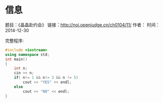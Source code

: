 ﻿# 信息
题目：《晶晶赴约会》
链接：http://noi.openjudge.cn/ch0104/11/
作者：
时间：2014-12-30  


完整程序:
```cpp
#include <iostream>
using namespace std;
int main()
{
	int n;
	cin >> n;
	if( n!= 1 && n!= 3 && n != 5)
		cout << "YES" << endl;
	else
		cout << "NO" << endl;
}
```

